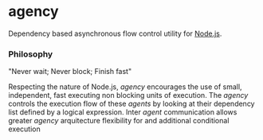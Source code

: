 # agency
Dependency based asynchronous flow control utility for [Node.js](http://nodejs.org).

### Philosophy

"Never wait; Never block; Finish fast"

Respecting the nature of Node.js, *agency* encourages the use of small, independent, fast executing non blocking units of execution. The *agency* controls the execution flow of these *agents* by looking at their dependency list defined by a logical expression. Inter *agent* communication allows greater *agency* arquitecture flexibility for and additional conditional execution
